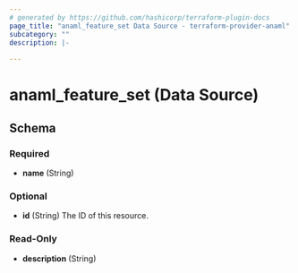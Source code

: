 ```yaml
---
# generated by https://github.com/hashicorp/terraform-plugin-docs
page_title: "anaml_feature_set Data Source - terraform-provider-anaml"
subcategory: ""
description: |-
  
---
```


# anaml_feature_set (Data Source)





<!-- schema generated by tfplugindocs -->
## Schema

### Required

- **name** (String)

### Optional

- **id** (String) The ID of this resource.

### Read-Only

- **description** (String)


